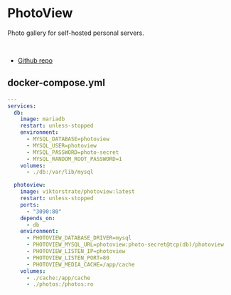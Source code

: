 # PhotoView

Photo gallery for self-hosted personal servers.

<br>

- [Github repo](https://github.com/viktorstrate/photoview)


## docker-compose.yml
```yml
---
services:
  db:
    image: mariadb
    restart: unless-stopped
    environment:
      - MYSQL_DATABASE=photoview
      - MYSQL_USER=photoview
      - MYSQL_PASSWORD=photo-secret
      - MYSQL_RANDOM_ROOT_PASSWORD=1
    volumes:
      - ./db:/var/lib/mysql

  photoview:
    image: viktorstrate/photoview:latest
    restart: unless-stopped
    ports:
      - "3090:80"
    depends_on:
      - db
    environment:
      - PHOTOVIEW_DATABASE_DRIVER=mysql
      - PHOTOVIEW_MYSQL_URL=photoview:photo-secret@tcp(db)/photoview
      - PHOTOVIEW_LISTEN_IP=photoview
      - PHOTOVIEW_LISTEN_PORT=80
      - PHOTOVIEW_MEDIA_CACHE=/app/cache
    volumes:
      - ./cache:/app/cache
      - ./photos:/photos:ro
```
